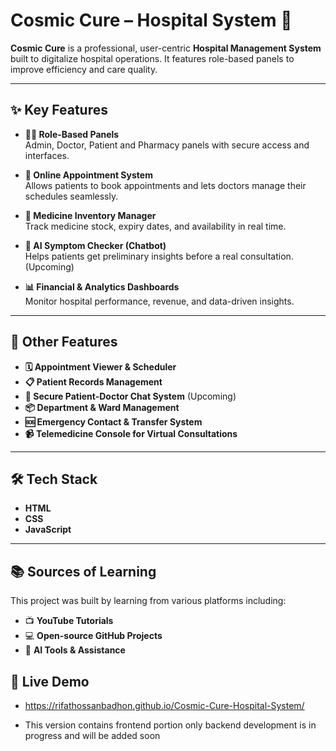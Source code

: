# Cosmic Cure – Hospital System 🏥

**Cosmic Cure** is a professional, user-centric **Hospital Management System** built to digitalize hospital operations. It features role-based panels to improve efficiency and care quality.

---

## ✨ Key Features

- **👨‍⚕️ Role-Based Panels**  
  Admin, Doctor, Patient and Pharmacy panels with secure access and interfaces.

- **📅 Online Appointment System**  
  Allows patients to book appointments and lets doctors manage their schedules seamlessly.

- **💊 Medicine Inventory Manager**  
  Track medicine stock, expiry dates, and availability in real time.

- **🤖 AI Symptom Checker (Chatbot)**  
  Helps patients get preliminary insights before a real consultation.(Upcoming)

- **📊 Financial & Analytics Dashboards**  
  Monitor hospital performance, revenue, and data-driven insights.

---

## 🔧 Other Features

- **🗓️ Appointment Viewer & Scheduler**  
- **📋 Patient Records Management**  
- **💬 Secure Patient-Doctor Chat System** (Upcoming)
- **📦 Department & Ward Management**  
- **🆘 Emergency Contact & Transfer System**   
- **📹 Telemedicine Console for Virtual Consultations**

---

## 🛠️ Tech Stack

- **HTML**
- **CSS**
- **JavaScript**

---

## 📚 Sources of Learning

This project was built by learning from various platforms including:

- 📺 **YouTube Tutorials**
- 💻 **Open-source GitHub Projects**
- 🤖 **AI Tools & Assistance**


## 📁 Live Demo

- https://rifathossanbadhon.github.io/Cosmic-Cure-Hospital-System/

- This version contains frontend portion only backend development is in progress and will be added soon
